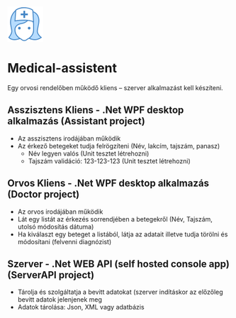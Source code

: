 ![logo](https://github.com/pacifastacus/Medical-assistent/blob/master/Client/assistent-80.png "Logo")
# Medical-assistent
Egy orvosi rendelőben működő kliens – szerver alkalmazást kell készíteni.

## Asszisztens Kliens - .Net WPF desktop alkalmazás (Assistant project)
  * Az asszisztens irodájában működik
  * Az érkező betegeket tudja felrögzíteni (Név, lakcím, tajszám, panasz)
    * Név legyen valós (Unit tesztet létrehozni)
    * Tajszám validáció: 123-123-123 (Unit tesztet létrehozni)

## Orvos Kliens - .Net WPF desktop alkalmazás (Doctor project)
  * Az orvos irodájában működik
  * Lát egy listát az érkezés sorrendjében a betegekről (Név, Tajszám, utolsó módosítás dátuma)
  * Ha kiválaszt egy beteget a listából, látja az adatait illetve tudja törölni és módosítani (felvenni diagnózist)

## Szerver - .Net WEB API (self hosted console app) (ServerAPI project)
  * Tárolja és szolgáltatja a bevitt adatokat (szerver indításkor az előzőleg bevitt adatok jelenjenek meg
  * Adatok tárolása: Json, XML vagy adatbázis
